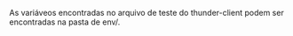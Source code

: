 As variáveos encontradas no arquivo de teste do thunder-client podem ser encontradas na pasta de env/.
